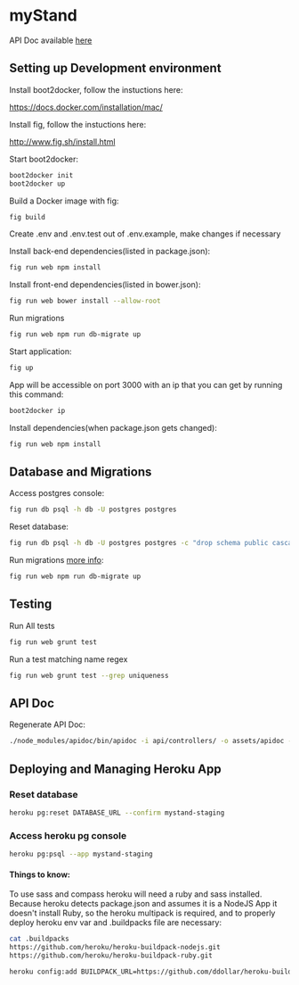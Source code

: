 # myStand

API Doc available [here](https://mystand.herokuapp.com/apidoc)

## Setting up Development environment

Install boot2docker, follow the instuctions here:

https://docs.docker.com/installation/mac/

Install fig, follow the instuctions here:

http://www.fig.sh/install.html

Start boot2docker:
```bash
boot2docker init
boot2docker up
```

Build a Docker image with fig:
```bash
fig build
```

Create .env and .env.test out of .env.example, make changes if necessary

Install back-end dependencies(listed in package.json):
```bash
fig run web npm install
```

Install front-end dependencies(listed in bower.json):
```bash
fig run web bower install --allow-root
```

Run migrations
```bash
fig run web npm run db-migrate up
```

Start application:
```bash
fig up
```

App will be accessible on port 3000 with an ip that you can get by running this command:
```bash
boot2docker ip
```

Install dependencies(when package.json gets changed):
```bash
fig run web npm install
```

## Database and Migrations

Access postgres console:
```bash
fig run db psql -h db -U postgres postgres
```

Reset database:
```bash
fig run db psql -h db -U postgres postgres -c "drop schema public cascade;create schema public"
```

Run migrations [more info](https://www.npmjs.com/package/db-migrate):
```bash
fig run web npm run db-migrate up
```

## Testing

Run All tests
```bash
fig run web grunt test
```

Run a test matching name regex
```bash
fig run web grunt test --grep uniqueness
```

## API Doc

Regenerate API Doc:
```bash
./node_modules/apidoc/bin/apidoc -i api/controllers/ -o assets/apidoc -t apidoc/apidoctemplate
```

## Deploying and Managing Heroku App

### Reset database
```bash
heroku pg:reset DATABASE_URL --confirm mystand-staging
```

### Access heroku pg console
```bash
heroku pg:psql --app mystand-staging
```


#### Things to know:

To use sass and compass heroku will need a ruby and sass installed. Because heroku detects package.json and assumes it is a NodeJS App it doesn't install Ruby, so the heroku multipack is required, and to properly deploy heroku env var and .buildpacks file are necessary:
```bash
cat .buildpacks
https://github.com/heroku/heroku-buildpack-nodejs.git
https://github.com/heroku/heroku-buildpack-ruby.git
```

```bash
heroku config:add BUILDPACK_URL=https://github.com/ddollar/heroku-buildpack-multi.git
```

